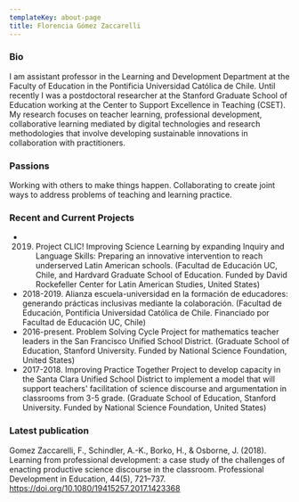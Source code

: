```yaml
---
templateKey: about-page
title: Florencia Gómez Zaccarelli
---
```

### Bio

I am assistant professor in the Learning and Development Department at the Faculty of Education in the Pontificia Universidad Católica de Chile. Until recently I was a postdoctoral researcher at the Stanford Graduate School of Education working at the Center to Support Excellence in Teaching (CSET). My research focuses on teacher learning, professional development, collaborative learning mediated by digital technologies and research methodologies that involve developing sustainable innovations in collaboration with practitioners.

### Passions

Working with others to make things happen. Collaborating to create joint ways to address problems of teaching and learning practice. 

### Recent and Current Projects

* 2019. Project CLIC! Improving Science Learning by expanding Inquiry and Language Skills: Preparing an innovative intervention to reach underserved Latin American schools. (Facultad de Educación UC, Chile, and Hardvard Graduate School of Education. Funded by David Rockefeller Center for Latin American Studies, United States)
* 2018-2019. Alianza escuela-universidad en la formación de educadores: generando prácticas inclusivas mediante la colaboración. (Facultad de Educación, Pontificia Universidad Católica de Chile. Financiado por Facultad de Educación UC, Chile)
* 2016-present. Problem Solving Cycle Project for mathematics teacher leaders in the San Francisco Unified School District. (Graduate School of Education, Stanford University. Funded by National Science Foundation, United States)
* 2017-2018. Improving Practice Together Project to develop capacity in the Santa Clara Unified School District to implement a model that will support teachers' facilitation of science discourse and argumentation in classrooms from 3-5 grade. (Graduate School of Education, Stanford University. Funded by National Science Foundation, United States)

### Latest publication

Gomez Zaccarelli, F., Schindler, A.-K., Borko, H., & Osborne, J. (2018). Learning from professional development: a case study of the challenges of enacting productive science discourse in the classroom. Professional Development in Education, 44(5), 721–737. https://doi.org/10.1080/19415257.2017.1423368



###
